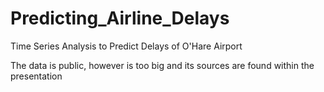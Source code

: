 # Predicting_Airline_Delays
Time Series Analysis to Predict Delays of O'Hare Airport

The data is public, however is too big and its sources are found within the presentation
